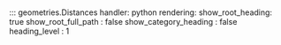 # 
::: geometries.Distances
    handler: python
    rendering:
      show_root_heading: true
      show_root_full_path : false
      show_category_heading : false
      heading_level : 1